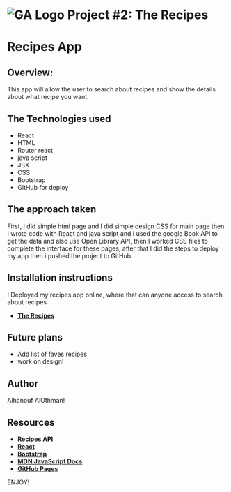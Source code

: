 # ![GA Logo](https://ga-dash.s3.amazonaws.com/production/assets/logo-9f88ae6c9c3871690e33280fcf557f33.png) Project #2: The Recipes

# Recipes App

## Overview:
This app will allow the user to search about  recipes and show the details about what  recipe you want.


## The Technologies used
- React
- HTML
- Router react
- java script
- JSX
- CSS
- Bootstrap
- GitHub for deploy

## The approach taken
First, I did simple html page and I did simple design CSS for main page then I wrote code with React and java script and I used the google Book API to get the data and also use Open Library API,
then I worked CSS files to complete the interface for these pages, after that I did the steps to deploy my app then i pushed
the project to GitHub.


## Installation instructions
I Deployed my  recipes app online, where that can anyone  access to search about recipes .
- **[The  Recipes ](https://ameerahalshihry.github.io/project_2/)**

## Future plans

- Add list of faves recipes  
- work on design!

## Author
Alhanouf AlOthman!


## Resources
- **[ Recipes API](https://www.food2fork.com/)**
- **[React](https://reactjs.org/)**
- **[Bootstrap](https://getbootstrap.com/)**
- **[MDN JavaScript Docs](https://developer.mozilla.org/en-US/docs/Web/JavaScript)**
- **[GitHub Pages](https://pages.github.com)**

ENJOY!

 


